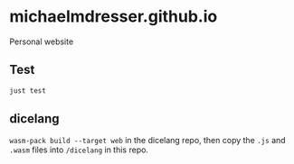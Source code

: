 # michaelmdresser.github.io
Personal website

## Test

``` sh
just test
```

## dicelang

`wasm-pack build --target web` in the dicelang repo, then copy the `.js` and `.wasm` files into `/dicelang` in this repo.
